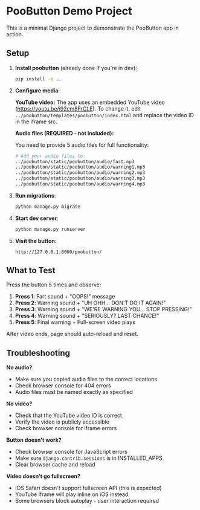 # PooButton Demo Project

This is a minimal Django project to demonstrate the PooButton app in action.

## Setup

1. **Install poobutton** (already done if you're in dev):
   ```bash
   pip install -e ..
   ```

2. **Configure media**:

   **YouTube video:** The app uses an embedded YouTube video (https://youtu.be/i92cm8FrCLE). To change it, edit `../poobutton/templates/poobutton/index.html` and replace the video ID in the iframe src.

   **Audio files (REQUIRED - not included):**

   You need to provide 5 audio files for full functionality:

   ```bash
   # Add your audio files to:
   ../poobutton/static/poobutton/audio/fart.mp3
   ../poobutton/static/poobutton/audio/warning1.mp3
   ../poobutton/static/poobutton/audio/warning2.mp3
   ../poobutton/static/poobutton/audio/warning3.mp3
   ../poobutton/static/poobutton/audio/warning4.mp3
   ```

3. **Run migrations**:
   ```bash
   python manage.py migrate
   ```

4. **Start dev server**:
   ```bash
   python manage.py runserver
   ```

5. **Visit the button**:
   ```
   http://127.0.0.1:8000/poobutton/
   ```

## What to Test

Press the button 5 times and observe:

1. **Press 1**: Fart sound + "OOPS!" message
2. **Press 2**: Warning sound + "UH OHH... DON'T DO IT AGAIN!"
3. **Press 3**: Warning sound + "WE'RE WARNING YOU... STOP PRESSING!"
4. **Press 4**: Warning sound + "SERIOUSLY? LAST CHANCE!"
5. **Press 5**: Final warning + Full-screen video plays

After video ends, page should auto-reload and reset.

## Troubleshooting

**No audio?**
- Make sure you copied audio files to the correct locations
- Check browser console for 404 errors
- Audio files must be named exactly as specified

**No video?**
- Check that the YouTube video ID is correct
- Verify the video is publicly accessible
- Check browser console for iframe errors

**Button doesn't work?**
- Check browser console for JavaScript errors
- Make sure `django.contrib.sessions` is in INSTALLED_APPS
- Clear browser cache and reload

**Video doesn't go fullscreen?**
- iOS Safari doesn't support fullscreen API (this is expected)
- YouTube iframe will play inline on iOS instead
- Some browsers block autoplay - user interaction required
